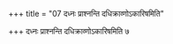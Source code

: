 +++
title = "07 दध्नः प्राश्नन्ति दधिक्राव्णोऽकारिषमिति"

+++
दध्नः प्राश्नन्ति दधिक्राव्णोऽकारिषमिति ७